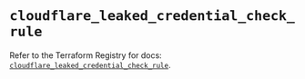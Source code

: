 # `cloudflare_leaked_credential_check_rule`

Refer to the Terraform Registry for docs: [`cloudflare_leaked_credential_check_rule`](https://registry.terraform.io/providers/cloudflare/cloudflare/5.9.0/docs/resources/leaked_credential_check_rule).
